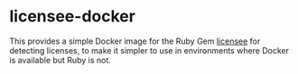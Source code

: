 # licensee-docker

This provides a simple Docker image for the Ruby Gem [licensee](https://github.com/licensee/licensee) for detecting licenses, to make it simpler to use in environments where Docker is available but Ruby is not.
